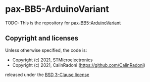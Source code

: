 # pax-BB5-ArduinoVariant

TODO: This is the repository for [pax-BB5-ArduinoVariant](http://CalinRadoni.github.io/pax-BB5-ArduinoVariant)

## Copyright and licenses

Unless otherwise specified, the code is:

- Copyright (c) 2021, STMicroelectronics
- Copyright (c) 2021, CalinRadoni (https://github.com/CalinRadoni)

released under the [BSD 3-Clause license](https://opensource.org/licenses/BSD-3-Clause)
